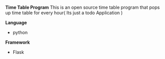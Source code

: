 **Time Table Program**
This is an open source time table program that pops up time table for every hour( Its just a todo Application )


**Language**
- python 

**Framework**
- Flask
